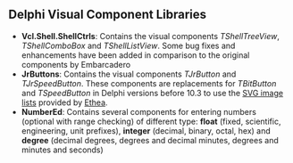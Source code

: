 ## Delphi Visual Component Libraries

- **Vcl.Shell.ShellCtrls**: Contains the visual components *TShellTreeView*, *TShellComboBox* and *TShellListView*. Some bug fixes and enhancements have been added in comparison to the original components by Embarcadero
- **JrButtons**: Contains the visual components *TJrButton* and *TJrSpeedButton*. These components are replacements for *TBitButton* and *TSpeedButton* in Delphi versions before 10.3 to use the [SVG image lists](https://github.com/EtheaDev/SVGIconImageList)  provided by [Ethea](https://www.ethea.it/docs/SVGIconImageList). 
- **NumberEd**: Contains several components for entering numbers (optional with range checking) of different type: **float** (fixed, scientific, engineering, unit prefixes), **integer** (decimal, binary, octal, hex) and **degree** (decimal degrees, degrees and decimal minutes, degrees and minutes and seconds) 


